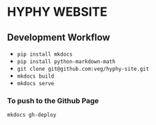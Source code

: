 # HYPHY WEBSITE

## Development Workflow
* `pip install mkdocs`
* `pip install python-markdown-math`
* `git clone git@github.com:veg/hyphy-site.git`
* `mkdocs build`
* `mkdocs serve`

### To push to the Github Page
`mkdocs gh-deploy`
